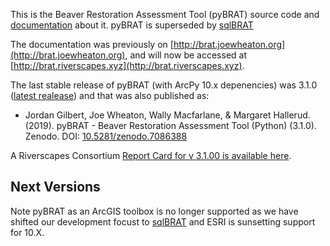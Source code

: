 This is the Beaver Restoration Assessment Tool (pyBRAT) source code and [documentation](http://brat.joewheaton.org) about it. pyBRAT is superseded by [sqlBRAT](http://tools.riverscapes.xyz/BRAT)

The documentation was previously on [http://brat.joewheaton.org](http://brat.joewheaton.org), and will now be accessed at [http://brat.riverscapes.xyz](http://brat.riverscapes.xyz).

The last stable release of pyBRAT (with ArcPy 10.x depenencies) was 3.1.0 ([latest realease](https://github.com/Riverscapes/pyBRAT/releases/latest)) and that was also published as: 

- Jordan Gilbert, Joe Wheaton, Wally Macfarlane, & Margaret Hallerud. (2019). pyBRAT - Beaver Restoration Assessment Tool (Python) (3.1.0). Zenodo. DOI: [10.5281/zenodo.7086388](https://doi.org/10.5281/zenodo.7086388)

A Riverscapes Consortium [Report Card for v 3.1.00 is available here](http://brat.riverscapes.xyz/Documentation/Status/Tool_ReportCard_3-1-00.html). 

## Next Versions
Note pyBRAT as an ArcGIS toolbox is no longer supported as we have shifted our development focust to [sqlBRAT](http://tools.riverscapes.xyz/BRAT) and ESRI is sunsetting support for 10.X. 

